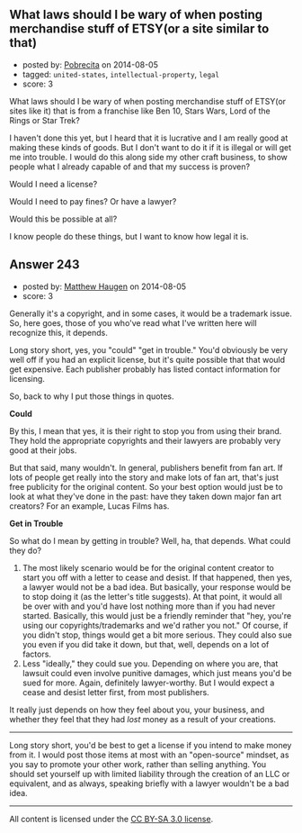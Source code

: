 ## What laws should I be wary of when posting merchandise stuff of ETSY(or a site similar to that)

- posted by: [Pobrecita](https://stackexchange.com/users/4602030/pobrecita) on 2014-08-05
- tagged: `united-states`, `intellectual-property`, `legal`
- score: 3

<p>What laws should I be wary of when posting merchandise stuff of ETSY(or sites like it) that is from a franchise like Ben 10, Stars Wars, Lord of the Rings or Star Trek?</p>

<p>I haven't done this yet, but I heard that it is lucrative and I am really good at making these kinds of goods. But I don't want to do it if it is illegal or will get me into trouble. I would do this along side my other craft business, to show people what I already capable of and  that my success is proven?</p>

<p>Would I need a license? </p>

<p>Would I need to pay fines? Or have a lawyer?</p>

<p>Would this be possible at all?</p>

<p>I know people do these things, but I want to know how legal it is.</p>



## Answer 243

- posted by: [Matthew Haugen](https://stackexchange.com/users/1325646/matthew-haugen) on 2014-08-05
- score: 3

<p>Generally it's a copyright, and in some cases, it would be a trademark issue. So, here goes, those of you who've read what I've written here will recognize this, it depends.</p>

<p>Long story short, yes, you "could" "get in trouble." You'd obviously be very well off if you had an explicit license, but it's quite possible that that would get expensive. Each publisher probably has listed contact information for licensing.</p>

<p>So, back to why I put those things in quotes.</p>

<p><strong>Could</strong></p>

<p>By this, I mean that yes, it is their right to stop you from using their brand. They hold the appropriate copyrights and their lawyers are probably very good at their jobs.</p>

<p>But that said, many wouldn't. In general, publishers benefit from fan art. If lots of people get really into the story and make lots of fan art, that's just free publicity for the original content. So your best option would just be to look at what they've done in the past: have they taken down major fan art creators? For an example, Lucas Films has.</p>

<p><strong>Get in Trouble</strong></p>

<p>So what do I mean by getting in trouble? Well, ha, that depends. What could they do?</p>

<ol>
<li>The most likely scenario would be for the original content creator to start you off with a letter to cease and desist. If that happened, then yes, a lawyer would not be a bad idea. But basically, your response would be to stop doing it (as the letter's title suggests). At that point, it would all be over with and you'd have lost nothing more than if you had never started. Basically, this would just be a friendly reminder that "hey, you're using our copyrights/trademarks and we'd rather you not." Of course, if you didn't stop, things would get a bit more serious. They could also sue you even if you did take it down, but that, well, depends on a lot of factors.</li>
<li>Less "ideally," they could sue you. Depending on where you are, that lawsuit could even involve punitive damages, which just means you'd be sued for more. Again, definitely lawyer-worthy. But I would expect a cease and desist letter first, from most publishers.</li>
</ol>

<p>It really just depends on how they feel about you, your business, and whether they feel that they had <em>lost</em> money as a result of your creations.</p>

<hr>

<p>Long story short, you'd be best to get a license if you intend to make money from it. I would post those items at most with an "open-source" mindset, as you say to promote your other work, rather than selling anything. You should set yourself up with limited liability through the creation of an LLC or equivalent, and as always, speaking briefly with a lawyer wouldn't be a bad idea.</p>




---

All content is licensed under the [CC BY-SA 3.0 license](https://creativecommons.org/licenses/by-sa/3.0/).
